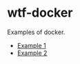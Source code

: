 # wtf-docker

Examples of docker.

- [Example 1](example-1/example1.md)
- [Example 2](example-2/example2.md)